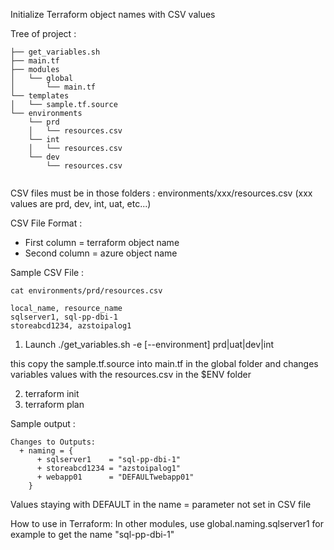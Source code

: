 Initialize Terraform object names with CSV values

Tree of project :
```
├── get_variables.sh
├── main.tf
├── modules
│   └── global
│       └── main.tf
└── templates
│   └── sample.tf.source
└── environments
    └── prd
    │   └── resources.csv
    └── int
    │   └── resources.csv
    └── dev
        └── resources.csv
 
```

CSV files must be in those folders : environments/xxx/resources.csv  (xxx values are prd, dev, int, uat, etc...)

CSV File Format :
- First column = terraform object name
- Second column = azure object name

Sample CSV File : 
```
cat environments/prd/resources.csv

local_name, resource_name
sqlserver1, sql-pp-dbi-1
storeabcd1234, azstoipalog1
```

1) Launch ./get_variables.sh -e [--environment] prd|uat|dev|int

this copy the sample.tf.source into main.tf in the global folder and changes variables values with the resources.csv in the $ENV folder

2) terraform init
3) terraform plan

Sample output :
```
Changes to Outputs:
  + naming = {
      + sqlserver1    = "sql-pp-dbi-1"
      + storeabcd1234 = "azstoipalog1"
      + webapp01      = "DEFAULTwebapp01"
    }
```

Values staying with DEFAULT in the name = parameter not set in CSV file

How to use in Terraform: In other modules, use global.naming.sqlserver1 for example to get the name "sql-pp-dbi-1"
